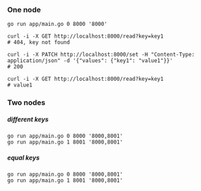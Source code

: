 ### One node

```
go run app/main.go 0 8000 '8000'

curl -i -X GET http://localhost:8000/read?key=key1
# 404, key not found

curl -i -X PATCH http://localhost:8000/set -H "Content-Type: application/json" -d '{"values": {"key1": "value1"}}'
# 200

curl -i -X GET http://localhost:8000/read?key=key1
# value1
```

### Two nodes

##### different keys

```
go run app/main.go 0 8000 '8000,8001'
go run app/main.go 1 8001 '8000,8001'
```

##### equal keys

```
go run app/main.go 0 8000 '8000,8001'
go run app/main.go 1 8001 '8000,8001'
```
